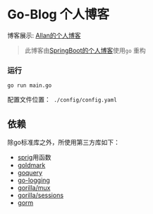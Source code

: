 # Go-Blog 个人博客

博客展示: [Allan的个人博客](https://allandeng.cn)

> 此博客由[SpringBoot的个人博客](https://github.com/allandengcn/blog)使用`go` 重构

### 运行

```shell
go run main.go
```
配置文件位置：` ./config/config.yaml`

## 依赖
除go标准库之外，所使用第三方库如下：

* [sprig](https://github.com/Masterminds/sprig)用函数
* [goldmark](https://github.com/yuin/goldmark)
* [goquery](https://github.com/PuerkitoBio/goquery)
* [go-logging](https://ithub.com/op/go-logging)
* [gorilla/mux](https://github.com/gorilla/mux)
* [gorilla/sessions](https://github.com/gorilla/sessions)
* [gorm](https://github.com/jinzhu/gorm)
